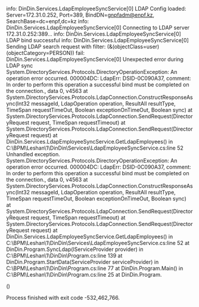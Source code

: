 info: DinDin.Services.LdapEmployeeSyncService[0]
      LDAP Config loaded: Server=172.31.0.252, Port=389, BindDN=gnpfadm@enpf.kz, SearchBase=dc=enpf,dc=kz
info: DinDin.Services.LdapEmployeeSyncService[0]
      Connecting to LDAP server 172.31.0.252:389...
info: DinDin.Services.LdapEmployeeSyncService[0]
      LDAP bind successful
info: DinDin.Services.LdapEmployeeSyncService[0]
      Sending LDAP search request with filter: (&(objectClass=user)(objectCategory=PERSON))
fail: DinDin.Services.LdapEmployeeSyncService[0]
      Unexpected error during LDAP sync
      System.DirectoryServices.Protocols.DirectoryOperationException: An operation error occurred. 000004DC: LdapErr: DSID-0C090A37, comment: In order to perform this operation a successful bind must be completed on the connection., data 0, v4563
         at System.DirectoryServices.Protocols.LdapConnection.ConstructResponseAsync(Int32 messageId, LdapOperation operation, ResultAll resultType, TimeSpan requestTimeOut, Boolean exceptionOnTimeOut, Boolean sync)
         at System.DirectoryServices.Protocols.LdapConnection.SendRequest(DirectoryRequest request, TimeSpan requestTimeout)
         at System.DirectoryServices.Protocols.LdapConnection.SendRequest(DirectoryRequest request)
         at DinDin.Services.LdapEmployeeSyncService.GetLdapEmployees() in C:\BPM\Leshan\1\DinDin\Services\LdapEmployeeSyncService.cs:line 52
Unhandled exception. System.DirectoryServices.Protocols.DirectoryOperationException: An operation error occurred. 000004DC: LdapErr: DSID-0C090A37, comment: In order to perform this operation a successful bind must be completed on the connection., data 0, v4563
   at System.DirectoryServices.Protocols.LdapConnection.ConstructResponseAsync(Int32 messageId, LdapOperation operation, ResultAll resultType, TimeSpan requestTimeOut, Boolean exceptionOnTimeOut, Boolean sync)     
   at System.DirectoryServices.Protocols.LdapConnection.SendRequest(DirectoryRequest request, TimeSpan requestTimeout)
   at System.DirectoryServices.Protocols.LdapConnection.SendRequest(DirectoryRequest request)
   at DinDin.Services.LdapEmployeeSyncService.GetLdapEmployees() in C:\BPM\Leshan\1\DinDin\Services\LdapEmployeeSyncService.cs:line 52
   at DinDin.Program.SyncLdap(IServiceProvider provider) in C:\BPM\Leshan\1\DinDin\Program.cs:line 139
   at DinDin.Program.StartData(ServiceProvider serviceProvider) in C:\BPM\Leshan\1\DinDin\Program.cs:line 77
   at DinDin.Program.Main() in C:\BPM\Leshan\1\DinDin\Program.cs:line 25
   at DinDin.Program.<Main>()

Process finished with exit code -532,462,766.

